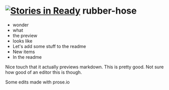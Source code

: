 [![Stories in Ready](https://badge.waffle.io/jschumacher/rubber_duck.png?label=ready&title=Ready)](https://waffle.io/jschumacher/rubber_duck)
rubber-hose
===========

* wonder
* what 
* the preview
* looks like
* Let's add some stuff to the readme
* New items
* In the readme

Nice touch that it actually previews markdown. This is pretty good. Not sure how good of an editor this is though.

Some edits made with prose.io
